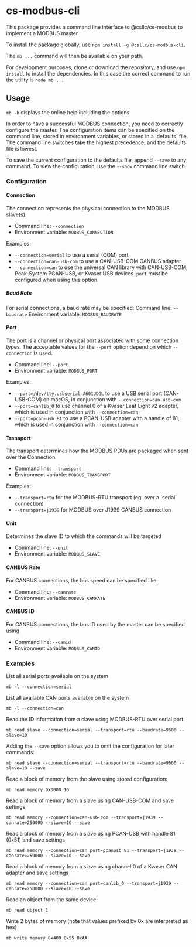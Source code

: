 # cs-modbus-cli

This package provides a command line interface to @csllc/cs-modbus to implement a MODBUS master.

To install the package globally, use 
`npm install -g @csllc/cs-modbus-cli`.

The `mb ...` command will then be available on your path. 

For development purposes, clone or download the repository, and use
`npm install`
to install the dependencies.
In this case the correct command to run the utility is `node mb ...`

## Usage

`mb -h` displays the online help including the options.

In order to have a successful MODBUS connection, you need to correctly configure the master.  The configuration items can be specified on the command line, stored in environment variables, or stored in a 'defaults' file.  The command line switches take the highest precedence, and the defaults file is lowest.

To save the current configuration to the defaults file, append `--save` to any command.  To view the configuration, use the `--show` command line switch.

### Configuration

#### Connection 
The connection represents the physical connection to the MODBUS slave(s).
 - Command line:  `--connection`
 - Environment variable: `MODBUS_CONNECTION`

Examples:
 - `--connection=serial` to use a serial (COM) port
 - `--connection=can-usb-com` to use a CAN-USB-COM CANBUS adapter
 - `--connection=can` to use the universal CAN library with CAN-USB-COM, Peak-System PCAN-USB, or Kvaser USB devices. `port` must be configured when using this option.

##### Baud Rate
For serial connections, a baud rate may be specified:
Command line:  `--baudrate`
Environment variable: `MODBUS_BAUDRATE`


#### Port
The port is a channel or physical port associated with some connection types. The acceptable values for the `--port` option depend on which `--connection` is used.
 - Command line: `--port`
 - Environment variable: `MODBUS_PORT`
 
Examples:
 - `--port=/dev/tty.usbserial-A601UDGL` to use a USB serial port (CAN-USB-COM) on macOS, in conjunction with `--connection=can-usb-com`
 - `--port=canlib_0` to use channel 0 of a Kvaser Leaf Light v2 adapter, which is used in conjunction with `--connection=can`
 - `--port=pcan-usb_81` to use a PCAN-USB adapter with a handle of 81, which is used in conjunction with `--connection=can`

#### Transport
The transport determines how the MODBUS PDUs are packaged when sent over the Connection.
 - Command line:  `--transport`
 - Environment variable: `MODBUS_TRANSPORT`

Examples: 
 - `--transport=rtu` for the MODBUS-RTU transport (eg. over a 'serial' connection)
 - `--transport=j1939` for MODBUS over J1939 CANBUS connection

#### Unit
Determines the slave ID to which the commands will be targeted
 - Command line:  `--unit`
 - Environment variable: `MODBUS_SLAVE`

#### CANBUS Rate
For CANBUS connections, the bus speed can be specified like:

 - Command line:  `--canrate`
 - Environment variable: `MODBUS_CANRATE`

#### CANBUS ID
For CANBUS connections, the bus ID used by the master can be specified using

 - Command line:  `--canid`
 - Environment variable: `MODBUS_CANID`

### Examples

List all serial ports available on the system

`mb -l --connection=serial`

List all available CAN ports available on the system

`mb -l --connection=can`

Read the ID information from a slave using MODBUS-RTU over serial port

`mb read slave --connection=serial --transport=rtu --baudrate=9600 --slave=10`

Adding the `--save` option allows you to omit the configuration for later commands:

`mb read slave --connection=serial --transport=rtu --baudrate=9600 --slave=10 --save`


Read a block of memory from the slave using stored configuration:

`mb read memory 0x0000 16`

Read a block of memory from a slave using CAN-USB-COM and save settings

`mb read memory --connection=can-usb-com --transport=j1939 --canrate=250000 --slave=10 --save`

Read a block of memory from a slave using PCAN-USB with handle 81 (0x51) and save settings

`mb read memory --connection=can port=pcanusb_81 --transport=j1939 --canrate=250000 --slave=10 --save`

Read a block of memory from a slave using channel 0 of a Kvaser CAN adapter and save settings

`mb read memory --connection=can port=canlib_0 --transport=j1939 --canrate=250000 --slave=10 --save`

Read an object from the same device:

`mb read object 1`

Write 2 bytes of memory (note that values prefixed by 0x are interpreted as hex)

`mb write memory 0x400 0x55 0xAA`

